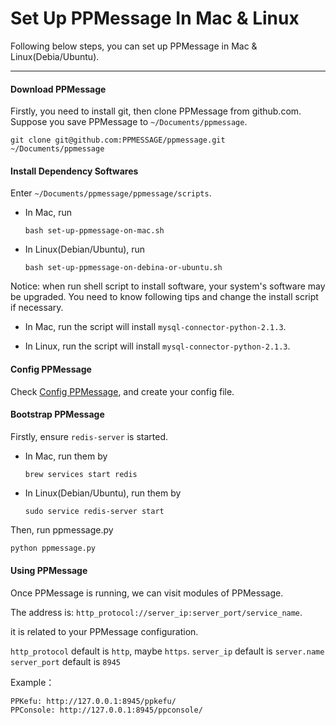 # Set Up PPMessage In Mac & Linux

Following below steps, you can set up PPMessage in Mac & Linux(Debia/Ubuntu).

---

#### Download PPMessage
Firstly, you need to install git, then clone PPMessage from github.com. Suppose you save PPMessage to `~/Documents/ppmessage`.

```
git clone git@github.com:PPMESSAGE/ppmessage.git  ~/Documents/ppmessage
```

#### Install Dependency Softwares
Enter `~/Documents/ppmessage/ppmessage/scripts`.

* In Mac, run

  ```
  bash set-up-ppmessage-on-mac.sh
  ```

* In Linux(Debian/Ubuntu), run

  ```
  bash set-up-ppmessage-on-debina-or-ubuntu.sh
  ```

Notice: when run shell script to install software, your system's software may be upgraded. You need to know following tips and change the install script if necessary.

* In Mac, run the script will install `mysql-connector-python-2.1.3`.

* In Linux, run the script will install `mysql-connector-python-2.1.3`.


#### Config PPMessage
Check [Config PPMessage](./config-ppmessage.md), and create your config file.


#### Bootstrap PPMessage
Firstly, ensure `redis-server` is started.

* In Mac, run them by

  ```
  brew services start redis
  ```

* In Linux(Debian/Ubuntu), run them by
  
  ```
  sudo service redis-server start
  ```

Then, run ppmessage.py

```bash
python ppmessage.py
```

#### Using PPMessage

Once PPMessage is running, we can visit modules of PPMessage.

The address is: `http_protocol://server_ip:server_port/service_name`.

it is related to your PPMessage configuration.

`http_protocol` default is `http`, maybe `https`.
`server_ip` default is `server.name`
`server_port` default is `8945`

Example：

    PPKefu: http://127.0.0.1:8945/ppkefu/
    PPConsole: http://127.0.0.1:8945/ppconsole/

